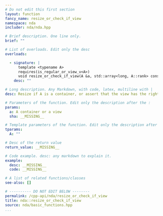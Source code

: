 ```yaml
---
# Do not edit this first section
layout: function
fancy_name: resize_or_check_if_view
namespace: nda
includer: nda/nda.hpp

# Brief description. One line only.
brief: ""

# List of overloads. Edit only the desc
overloads:

  - signature: |
      template <typename A>
      requires(is_regular_or_view_v<A>)
      void resize_or_check_if_view(A &a, std::array<long, A::rank> const &sha)
    desc: ""

# Long description. Any Markdown, with code, latex, multiline with |
desc: Resize if A is a container, or assert that the view has the right dimension if A is view

# Parameters of the function. Edit only the description after the :
params:
  a: A container or a view
  sha: __MISSING__

# Template parameters of the function. Edit only the description after the :
tparams:
  A: ""

# Desc of the return value
return_value: __MISSING__

# Code example. desc: any markdown to explain it.
example:
  desc: __MISSING__
  code: __MISSING__

# A list of related functions/classes
see-also: []

# ---------- DO NOT EDIT BELOW --------
permalink: /cpp-api/nda/resize_or_check_if_view
title: nda::resize_or_check_if_view
source: nda/basic_functions.hpp
...
```


